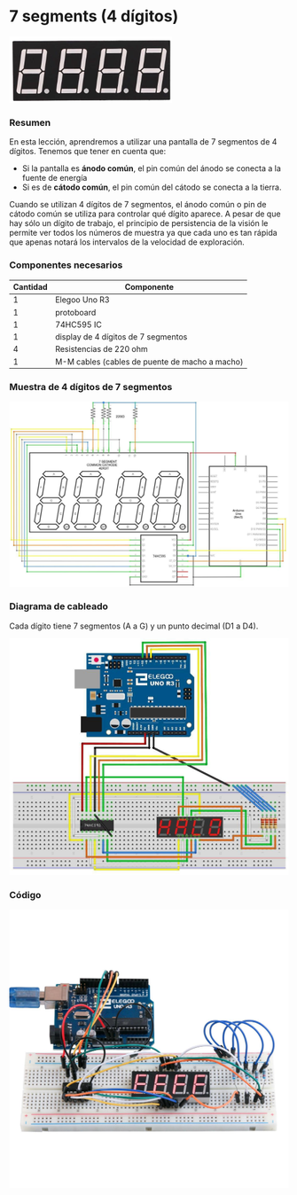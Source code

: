 # 7 segments (4 dígitos)

![imagen](img/2022-12-12-18-28-22.png)

### Resumen

En esta lección, aprendremos a utilizar una pantalla de 7 segmentos de 4 dígitos. Tenemos que tener en cuenta que:

- Si la pantalla es **ánodo común**, el pin común del ánodo se conecta a la fuente de energía
- Si es de **cátodo común**, el pin común del cátodo se conecta a la tierra.

Cuando se utilizan 4 dígitos de 7 segmentos, el ánodo común o pin de cátodo común se utiliza para controlar qué dígito aparece. A pesar de que hay sólo un dígito de trabajo, el principio de persistencia de la visión le permite ver todos los números de muestra ya que cada uno es tan rápida que apenas notará los intervalos de la velocidad de exploración.

### Componentes necesarios

| Cantidad | Componente                                     |
| -------- | ---------------------------------------------- |
| 1        | Elegoo Uno R3                                  |
| 1        | protoboard                                     |
| 1        | 74HC595 IC                                     |
| 1        | display de 4 dígitos de 7 segmentos            |
| 4        | Resistencias de 220 ohm                        |
| 1        | M-M cables (cables de puente de macho a macho) |

### Muestra de 4 dígitos de 7 segmentos

![imagen](media/image136.jpeg)

### Diagrama de cableado

Cada dígito tiene 7 segmentos (A a G) y un punto decimal (D1 a D4).

![imagen](media/image137.jpeg)

### Código

![imagen](media/image138.jpeg)

